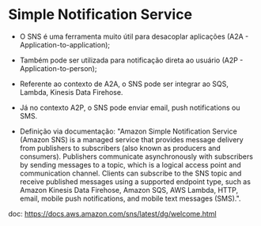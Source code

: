# Simple Notification Service

- O SNS é uma ferramenta muito útil para desacoplar aplicações (A2A - Application-to-application);
- Também pode ser utilizada para notificação direta ao usuário (A2P - Application-to-person);

- Referente ao contexto de A2A, o SNS pode ser integrar ao SQS, Lambda, Kinesis Data Firehose. 
- Já no contexto A2P, o SNS pode enviar email, push notifications ou SMS.

- Definição via documentação: "Amazon Simple Notification Service (Amazon SNS) is a managed service that provides message delivery from publishers to subscribers (also known as producers and consumers). Publishers communicate asynchronously with subscribers by sending messages to a topic, which is a logical access point and communication channel. Clients can subscribe to the SNS topic and receive published messages using a supported endpoint type, such as Amazon Kinesis Data Firehose, Amazon SQS, AWS Lambda, HTTP, email, mobile push notifications, and mobile text messages (SMS).".

doc: https://docs.aws.amazon.com/sns/latest/dg/welcome.html